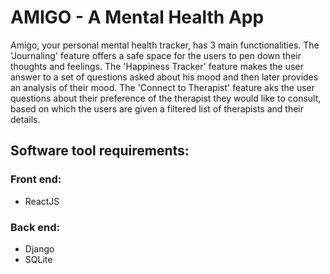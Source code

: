 # AMIGO - A Mental Health App

   Amigo, your personal mental health tracker, has 3 main functionalities. The 'Journaling' feature offers a safe space for the users to pen down their thoughts and feelings. The 'Happiness Tracker' feature makes the user answer to a set of questions asked about his mood and then later provides an analysis of their mood. The 'Connect to Therapist' feature aks the user questions about their preference of the therapist they would like to consult, based on which the users are given a filtered list of therapists and their details.

## Software tool requirements:
### Front end:
  * ReactJS

### Back end:
  * Django
  * SQLite
